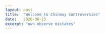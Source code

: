 ```yaml
---
layout: post
title:  "Welcome to Chinmoy controversies"
date:   2020-06-25
excerpt: "own observe mistakes"
---
```

